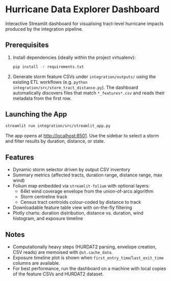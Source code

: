 # Hurricane Data Explorer Dashboard

Interactive Streamlit dashboard for visualising tract-level hurricane impacts
produced by the integration pipeline.

## Prerequisites

1. Install dependencies (ideally within the project virtualenv):

   ```bash
   pip install -r requirements.txt
   ```

2. Generate storm feature CSVs under `integration/outputs/` using the existing
   ETL workflows (e.g. `python integration/src/storm_tract_distance.py`). The
   dashboard automatically discovers files that match `*_features*.csv` and reads
   their metadata from the first row.

## Launching the App

```bash
streamlit run integration/src/streamlit_app.py
```

The app opens at <http://localhost:8501>. Use the sidebar to select a storm and
filter results by duration, distance, or state.

## Features

- Dynamic storm selector driven by output CSV inventory
- Summary metrics (affected tracts, duration range, distance range, max wind)
- Folium map embedded via `streamlit-folium` with optional layers:
  - 64kt wind coverage envelope from the union-of-arcs algorithm
  - Storm centreline track
  - Census tract centroids colour-coded by distance to track
- Downloadable feature table view with on-the-fly filtering
- Plotly charts: duration distribution, distance vs. duration, wind histogram,
  and exposure timeline

## Notes

- Computationally heavy steps (HURDAT2 parsing, envelope creation, CSV reads)
  are memoised with `@st.cache_data`.
- Exposure timeline plot is shown when `first_entry_time`/`last_exit_time`
  columns are available.
- For best performance, run the dashboard on a machine with local copies of
  the feature CSVs and HURDAT2 dataset.
